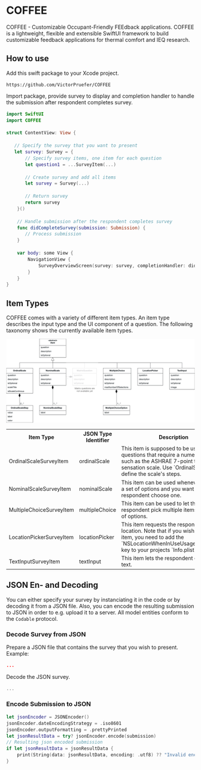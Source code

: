 # COFFEE
COFFEE - Customizable Occupant-Friendly FEEdback applications. COFFEE is a lightweight, flexible and extensible SwiftUI framework to build customizable feedback applications for thermal comfort and IEQ research.

## How to use

Add this swift package to your Xcode project.
```
https://github.com/VictorPruefer/COFFEE
```

Import package, provide survey to display and completion handler to handle the submission after respondent completes survey.

```swift
import SwiftUI
import COFFEE

struct ContentView: View {
   
   // Specify the survey that you want to present
   let survey: Survey = {
       // Specify survey items, one item for each question
       let question1 = ...SurveyItem(...)
       
       // Create survey and add all items
       let survey = Survey(...)
       
       // Return survey
       return survey
    }()
   
    // Handle submission after the respondent completes survey
    func didCompleteSurvey(submission: Submission) {
       // Process submission
    }
    
    var body: some View {
        NavigationView {
            SurveyOverviewScreen(survey: survey, completionHandler: didCompleteSurvey(submission:))
        }
    }
}
```

## Item Types

COFFEE comes with a variety of different item types. An item type describes the input type and the UI component of a question. The following taxonomy shows the currently available item types.

<center>
<img src="Sources/COFFEE/Resources/ItemTaxonomy.jpg"/>
</center>

<table>
  <tr>
    <th>Item Type</th><th>JSON Type Identifier</th><th>Description</th>
  </tr>
  <tr>
    <td>OrdinalScaleSurveyItem</td><td>ordinalScale</td><td>This item is supposed to be used for all questions that require a numeric scale such as the ASHRAE 7-point thermal sensation scale. Use `OrdinalScaleStep` to define the scale's steps.</td>
  </tr>
  <tr>
    <td>NominalScaleSurveyItem</td><td>nominalScale</td><td>This item can be used whenever you have a set of options and you want to let the respondent choose one.</td>
  </tr>
  <tr>
    <td>MultipleChoiceSurveyItem</td><td>multipleChoice</td><td>This item can be used to let the respondent pick multiple items from a set of options.</td>
  </tr>
  <tr>
    <td>LocationPickerSurveyItem</td><td>locationPicker</td><td>This item requests the respondent's location. Note that if you wish to use this item, you need to add the `NSLocationWhenInUseUsageDescription` key to your projects `Info.plist` file.</td>
  </tr>
  <tr>
    <td>TextInputSurveyItem</td><td>textInput</td><td>This item lets the respondent enter any text.</td>
  </tr>
</table>

## JSON En- and Decoding

You can either specify your survey by instanciating it in the code or by decoding it from a JSON file. Also, you can encode the resulting submission to JSON in order to e.g. upload it to a server. All model entities conform to the `Codable` protocol.

### Decode Survey from JSON

Prepare a JSON file that contains the survey that you wish to present. Example:
```json
...
```

Decode the JSON survey.
```swift
...
```

### Encode Submission to JSON

```swift
let jsonEncoder = JSONEncoder()
jsonEncoder.dateEncodingStrategy = .iso8601
jsonEncoder.outputFormatting = .prettyPrinted
let jsonResultData = try? jsonEncoder.encode(submission)
// Resulting json encoded submission
if let jsonResultData = jsonResultData {
    print(String(data: jsonResultData, encoding: .utf8) ?? "Invalid encodation")
}
```

